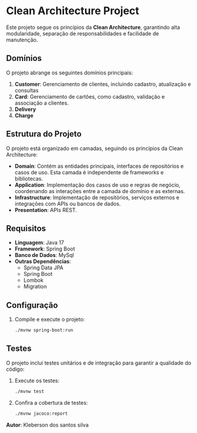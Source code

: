 # Clean Architecture Project

Este projeto segue os princípios da **Clean Architecture**, garantindo alta modularidade, separação de responsabilidades e facilidade de manutenção.

## Domínios

O projeto abrange os seguintes domínios principais:

1. **Customer**: Gerenciamento de clientes, incluindo cadastro, atualização e consultas
2. **Card**: Gerenciamento de cartões, como cadastro, validação e associação a clientes.
3. **Delivery**
4. **Charge**

## Estrutura do Projeto

O projeto está organizado em camadas, seguindo os princípios da Clean Architecture:

- **Domain**: Contém as entidades principais, interfaces de repositórios e casos de uso. Esta camada é independente de frameworks e bibliotecas.
- **Application**: Implementação dos casos de uso e regras de negócio, coordenando as interações entre a camada de domínio e as externas.
- **Infrastructure**: Implementação de repositórios, serviços externos e integrações com APIs ou bancos de dados.
- **Presentation**: APIs REST.

## Requisitos

- **Linguagem**: Java 17
- **Framework**: Spring Boot
- **Banco de Dados**: MySql
- **Outras Dependências**:
  - Spring Data JPA
  - Spring Boot
  - Lombok
  - Migration

## Configuração

1. Compile e execute o projeto:
   ```bash
   ./mvnw spring-boot:run
   ```

## Testes

O projeto inclui testes unitários e de integração para garantir a qualidade do código:

1. Execute os testes:
   ```bash
   ./mvnw test
   ```

2. Confira a cobertura de testes:
   ```bash
   ./mvnw jacoco:report
   ```
   
**Autor**: Kleberson dos santos silva
